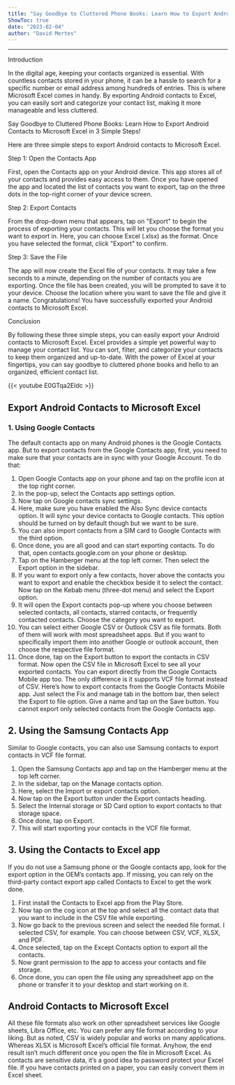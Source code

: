 ```yaml
---
title: "Say Goodbye to Cluttered Phone Books: Learn How to Export Android Contacts to Microsoft Excel in 3 Simple Steps!"
ShowToc: true 
date: "2023-02-04"
author: "David Mertes"
---
```

*****
Introduction

In the digital age, keeping your contacts organized is essential. With countless contacts stored in your phone, it can be a hassle to search for a specific number or email address among hundreds of entries. This is where Microsoft Excel comes in handy. By exporting Android contacts to Excel, you can easily sort and categorize your contact list, making it more manageable and less cluttered.

Say Goodbye to Cluttered Phone Books: Learn How to Export Android Contacts to Microsoft Excel in 3 Simple Steps!

Here are three simple steps to export Android contacts to Microsoft Excel.

Step 1: Open the Contacts App

First, open the Contacts app on your Android device. This app stores all of your contacts and provides easy access to them. Once you have opened the app and located the list of contacts you want to export, tap on the three dots in the top-right corner of your device screen.

Step 2: Export Contacts

From the drop-down menu that appears, tap on "Export" to begin the process of exporting your contacts. This will let you choose the format you want to export in. Here, you can choose Excel (.xlsx) as the format. Once you have selected the format, click "Export" to confirm.

Step 3: Save the File

The app will now create the Excel file of your contacts. It may take a few seconds to a minute, depending on the number of contacts you are exporting. Once the file has been created, you will be prompted to save it to your device. Choose the location where you want to save the file and give it a name. Congratulations! You have successfully exported your Android contacts to Microsoft Excel.

Conclusion

By following these three simple steps, you can easily export your Android contacts to Microsoft Excel. Excel provides a simple yet powerful way to manage your contact list. You can sort, filter, and categorize your contacts to keep them organized and up-to-date. With the power of Excel at your fingertips, you can say goodbye to cluttered phone books and hello to an organized, efficient contact list.

{{< youtube E0GTqa2EIdc >}} 



## Export Android Contacts to Microsoft Excel
 
### 1. Using Google Contacts


The default contacts app on many Android phones is the Google Contacts app. But to export contacts from the Google Contacts app, first, you need to make sure that your contacts are in sync with your Google Account. To do that:
1. Open Google Contacts app on your phone and tap on the profile icon at the top right corner. 
2. In the pop-up, select the Contacts app settings option. 
3. Now tap on Google contacts sync settings. 
4. Here, make sure you have enabled the Also Sync device contacts option. It will sync your device contacts to Google contacts. This option should be turned on by default though but we want to be sure.
5. You can also import contacts from a SIM card to Google Contacts with the third option. 
6. Once done, you are all good and can start exporting contacts. To do that, open contacts.google.com on your phone or desktop. 
7. Tap on the Hamberger menu at the top left corner. Then select the Export option in the sidebar. 
8. If you want to export only a few contacts, hover above the contacts you want to export and enable the checkbox beside it to select the contact. Now tap on the Kebab menu (three-dot menu) and select the Export option. 
9. It will open the Export contacts pop-up where you choose between selected contacts, all contacts, starred contacts, or frequently contacted contacts. Choose the category you want to export. 
10. You can select either Google CSV or Outlook CSV as file formats. Both of them will work with most spreadsheet apps. But if you want to specifically import them into another Google or outlook account, then choose the respective file format. 
11. Once done, tap on the Export button to export the contacts in CSV format. 
Now open the CSV file in Microsoft Excel to see all your exported contacts. 
You can export directly from the Google Contacts Mobile app too. The only difference is it supports VCF file format instead of CSV. Here’s how to export contacts from the Google Contacts Mobile app. Just select the Fix and manage tab in the bottom bar, then select the Export to file option. Give a name and tap on the Save button.
You cannot export only selected contacts from the Google Contacts app.

 
## 2. Using the Samsung Contacts App


Similar to Google contacts, you can also use Samsung contacts to export contacts in VCF file format. 
1. Open the Samsung Contacts app and tap on the Hamberger menu at the top left corner. 
2. In the sidebar, tap on the Manage contacts option.
3. Here, select the Import or export contacts option.
4. Now tap on the Export button under the Export contacts heading.
5. Select the Internal storage or SD Card option to export contacts to that storage space. 
6. Once done, tap on Export. 
7. This will start exporting your contacts in the VCF file format. 

 
## 3. Using the Contacts to Excel app


If you do not use a Samsung phone or the Google contacts app, look for the export option in the OEM’s contacts app. If missing, you can rely on the third-party contact export app called Contacts to Excel to get the work done. 
1. First install the Contacts to Excel app from the Play Store. 
2. Now tap on the cog icon at the top and select all the contact data that you want to include in the CSV file while exporting.
3. Now go back to the previous screen and select the needed file format. I selected CSV, for example. You can choose between CSV, VCF, XLSX, and PDF. 
4. Once selected, tap on the Except Contacts option to export all the contacts.
5. Now grant permission to the app to access your contacts and file storage. 
6. Once done, you can open the file using any spreadsheet app on the phone or transfer it to your desktop and start working on it. 

 
## Android Contacts to Microsoft Excel


All these file formats also work on other spreadsheet services like Google sheets, Libra Office, etc. You can prefer any file format according to your liking. But as noted, CSV is widely popular and works on many applications. Whereas XLSX is Microsoft Excel’s official file format. Anyhow, the end result isn’t much different once you open the file in Microsoft Excel. As contacts are sensitive data, it’s a good idea to password protect your Excel file. If you have contacts printed on a paper, you can easily convert them in Excel sheet.




